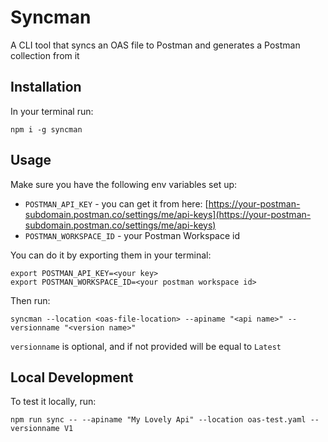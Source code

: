 # Syncman

A CLI tool that syncs an OAS file to Postman and generates a Postman collection from it

## Installation
In your terminal run:
```
npm i -g syncman
```

## Usage
Make sure you have the following env variables set up:
- `POSTMAN_API_KEY` - you can get it from here: [https://your-postman-subdomain.postman.co/settings/me/api-keys](https://your-postman-subdomain.postman.co/settings/me/api-keys)
- `POSTMAN_WORKSPACE_ID` - your Postman Workspace id

You can do it by exporting them in your terminal:
```
export POSTMAN_API_KEY=<your key>
export POSTMAN_WORKSPACE_ID=<your postman workspace id>
```

Then run:
```
syncman --location <oas-file-location> --apiname "<api name>" --versionname "<version name>"
```

`versionname` is optional, and if not provided will be equal to `Latest`

## Local Development
To test it locally, run:
```
npm run sync -- --apiname "My Lovely Api" --location oas-test.yaml --versionname V1
```